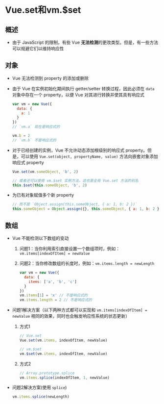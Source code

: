 # Vue.set和vm.\$set

## 概述

- 由于 JavaScript 的限制，有些 Vue **无法检测**的更改类型。但是，有一些方法可以规避它们以维持响应性

## 对象

- Vue 无法检测到 property 的添加或删除

- 由于 Vue 在实例初始化期间执行 getter/setter 转换过程，因此必须在 `data` 对象中存在一个 property，以便 Vue 对其进行转换并使其具有响应式

    ```js
    var vm = new Vue({
      data: {
        a: 1
      }
    })
    // `vm.a` 现在是响应式的

    vm.b = 2
    // `vm.b` 不是响应式的
    ```

- 对于已经创建的实例，Vue 不允许动态添加根级别的响应式 property。但是，可以使用 `Vue.set(object, propertyName, value)` 方法向嵌套对象添加响应式 property

    ```js
    Vue.set(vm.someObject, 'b', 2)

    // 或者还可以使用 vm.$set 实例方法，这也是全局 Vue.set 方法的别名
    this.$set(this.someObject, 'b', 2)
    ```

- 为已有对象赋值多个新 property

    ```js
    // 而不是 `Object.assign(this.someObject, { a: 1, b: 2 })`
    this.someObject = Object.assign({}, this.someObject, { a: 1, b: 2 })
    ```

## 数组

- Vue 不能检测以下数组的变动

    1. 问题1：当你利用索引直接设置一个数组项时，例如：`vm.items[indexOfItem] = newValue`

    2. 问题2：当你修改数组的长度时，例如：`vm.items.length = newLength`

        ```js
        var vm = new Vue({
          data: {
            items: ['a', 'b', 'c']
          }
        })
        vm.items[1] = 'x' // 不是响应式的
        vm.items.length = 2 // 不是响应式的
        ```

- 问题1解决方案（以下两种方式都可以实现和 `vm.items[indexOfItem] = newValue` 相同的效果，同时也会触发响应性系统的状态更新）

    1. 方式1

        ```js
        // Vue.set
        Vue.set(vm.items, indexOfItem, newValue)

        // vm.$set
        vm.$set(vm.items, indexOfItem, newValue)

        ```

    2. 方式2

        ```js
        // Array.prototype.splice
        vm.items.splice(indexOfItem, 1, newValue)
        ```

- 问题2解决方案(使用 `splice`)

    ```js
    vm.items.splice(newLength)
    ```
